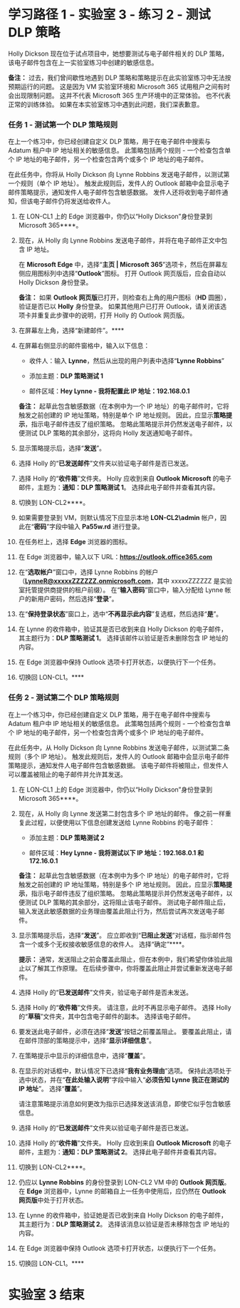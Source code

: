 # 学习路径 1 - 实验室 3 - 练习 2 - 测试 DLP 策略

Holly Dickson 现在位于试点项目中，她想要测试与电子邮件相关的 DLP 策略，该电子邮件包含在上一实验室练习中创建的敏感信息。 

**备注：** 过去，我们曾间歇性地遇到 DLP 策略和策略提示在此实验室练习中无法按预期运行的问题。 这是因为 VM 实验室环境和 Microsoft 365 试用租户之间有时会出现限制问题。 这并不代表 Microsoft 365 生产环境中的正常体验。 也不代表正常的训练体验。 如果在本实验室练习中遇到此问题，我们深表歉意。

### 任务 1 - 测试第一个 DLP 策略规则

在上一个练习中，你已经创建自定义 DLP 策略，用于在电子邮件中搜索与 Adatum 租户中 IP 地址相关的敏感信息。 此策略包括两个规则 - 一个检查包含单个 IP 地址的电子邮件，另一个检查包含两个或多个 IP 地址的电子邮件。 

在此任务中，你将从 Holly Dickson 向 Lynne Robbins 发送电子邮件，以测试第一个规则（单个 IP 地址）。 触发此规则后，发件人的 Outlook 邮箱中会显示电子邮件策略提示，通知发件人电子邮件包含敏感数据。 发件人还将收到电子邮件通知，但该电子邮件仍将发送给收件人。

1. 在 LON-CL1 上的 Edge 浏览器中，你仍以“Holly Dickson”身份登录到 Microsoft 365****。 

2. 现在，从 Holly 向 Lynne Robbins 发送电子邮件，并将在电子邮件正文中包含 IP 地址。 <br/>

    在 **Microsoft Edge** 中，选择“**主页 | Microsoft 365**”选项卡，然后在屏幕左侧应用图标列中选择“**Outlook**”图标。 打开 Outlook 网页版后，应会自动以 Holly Dickson 身份登录。  <br/>

    **备注：** 如果 **Outlook 网页版**已打开，则检查右上角的用户图标（**HD** 圆圈），验证是否已以 **Holly** 身份登录。 如果其他用户已打开 Outlook，请关闭该选项卡并重复此步骤中的说明，打开 Holly 的 Outlook 网页版。

3. 在屏幕左上角，选择“新建邮件”。**** 

4. 在屏幕右侧显示的邮件窗格中，输入以下信息：

    - 收件人：输入 **Lynne**，然后从出现的用户列表中选择“**Lynne Robbins**”

    - 添加主题：**DLP 策略测试 1**

    - 邮件区域：**Hey Lynne - 我将配置此 IP 地址：192.168.0.1**

    **备注：** 起草此包含敏感数据（在本例中为一个 IP 地址）的电子邮件时，它将触发之前创建的 IP 地址策略，特别是单个 IP 地址规则。 因此，应显示**策略提示**，指示电子邮件违反了组织策略。 忽略此策略提示并仍然发送电子邮件，以便测试 DLP 策略的其余部分，这将向 Holly 发送通知电子邮件。

5. 显示策略提示后，选择“**发送**”。

6. 选择 Holly 的“**已发送邮件**”文件夹以验证电子邮件是否已发送。

7. 选择 Holly 的“**收件箱**”文件夹。 Holly 应收到来自 **Outlook Microsoft** 的电子邮件，主题为：**通知：DLP 策略测试 1**。 选择此电子邮件并查看其内容。 

8. 切换到 LON-CL2****。 

9. 如果需要登录到 VM，则默认情况下应显示本地 **LON-CL2\admin** 帐户，因此在“**密码**”字段中输入 **Pa55w.rd** 进行登录。 

10. 在任务栏上，选择 **Edge** 浏览器的图标。

11. 在 Edge 浏览器中，输入以下 URL：**https://outlook.office365.com**

12. 在“**选取帐户**”窗口中，选择 Lynne Robbins 的帐户（**LynneR@xxxxxZZZZZZ.onmicrosoft.com**，其中 xxxxxZZZZZZ 是实验室托管提供商提供的租户前缀）。 在“**输入密码**”窗口中，输入分配给 Lynne 帐户的新用户密码，然后选择“**登录**”。 

13. 在“**保持登录状态**”窗口上，选中“**不再显示此内容**”复选框，然后选择“**是**”。

14. 在 Lynne 的收件箱中，验证其是否已收到来自 Holly Dickson 的电子邮件，其主题行为：**DLP 策略测试 1**。 选择该邮件以验证是否未删除包含 IP 地址的内容。 

15. 在 Edge 浏览器中保持 Outlook 选项卡打开状态，以便执行下一个任务。

16. 切换回 LON-CL1。****

    
### 任务 2 - 测试第二个 DLP 策略规则

在上一个练习中，你已经创建自定义 DLP 策略，用于在电子邮件中搜索与 Adatum 租户中 IP 地址相关的敏感信息。 此策略包括两个规则 - 一个检查包含单个 IP 地址的电子邮件，另一个检查包含两个或多个 IP 地址的电子邮件。 
    
在此任务中，从 Holly Dickson 向 Lynne Robbins 发送电子邮件，以测试第二条规则（多个 IP 地址）。 触发此规则后，发件人的 Outlook 邮箱中会显示电子邮件策略提示，通知发件人电子邮件包含敏感数据。 该电子邮件将被阻止，但发件人可以覆盖被阻止的电子邮件并允许其发送。  

1. 在 LON-CL1 上的 Edge 浏览器中，你仍以“Holly Dickson”身份登录到 Microsoft 365****。 
    
2. 现在，从 Holly 向 Lynne 发送第二封包含多个 IP 地址的邮件。 像之前一样重复此过程，以便使用以下信息创建发送给 Lynne Robbins 的电子邮件： 

    - 添加主题：**DLP 策略测试 2**

    - 邮件区域：**Hey Lynne - 我将测试以下 IP 地址：192.168.0.1 和 172.16.0.1**

    **备注：** 起草此包含敏感数据（在本例中为多个 IP 地址）的电子邮件时，它将触发之前创建的 IP 地址策略，特别是多个 IP 地址规则。 因此，应显示**策略提示**，指示电子邮件违反了组织策略。 忽略此策略提示并仍然发送电子邮件，以便测试 DLP 策略的其余部分，这将阻止该电子邮件。 测试电子邮件阻止后，输入发送此敏感数据的业务理由覆盖此阻止行为，然后尝试再次发送电子邮件。

3. 显示策略提示后，选择“**发送**”。 应立即收到“**已阻止发送**”对话框，指示邮件包含一个或多个无权接收敏感信息的收件人。 选择“确定”****。 <br/>

    **提示：** 通常，发送阻止之前会覆盖此阻止，但在本例中，我们希望你体验此阻止以了解其工作原理。 在后续步骤中，你将覆盖此阻止并尝试重新发送电子邮件。

4. 选择 Holly 的“**已发送邮件**”文件夹，验证电子邮件是否未发送。

5. 选择 Holly 的“**收件箱**”文件夹。 请注意，此时不再显示电子邮件。 选择 Holly 的“**草稿**”文件夹，其中包含电子邮件的副本。 选择该电子邮件。

6. 要发送此电子邮件，必须在选择“**发送**”按钮之前覆盖阻止。 要覆盖此阻止，请在邮件顶部的策略提示中，选择“**显示详细信息**”。

7. 在策略提示中显示的详细信息中，选择“**覆盖**”。

8. 在显示的对话框中，默认情况下已选择“**我有业务理由**”选项。 保持此选项处于选中状态，并在“**在此处输入说明**”字段中输入“**必须告知 Lynne 我正在测试的 IP 地址**”。 选择“**覆盖**”。 <br/>

    请注意策略提示消息如何更改为指示已选择发送该消息，即使它似乎包含敏感信息。

9. 选择 Holly 的“**已发送邮件**”文件夹以验证电子邮件是否已发送。

10. 选择 Holly 的“**收件箱**”文件夹。 Holly 应收到来自 **Outlook Microsoft** 的电子邮件，主题为：**通知：DLP 策略测试 2**。 选择此电子邮件并查看其内容。
    
11. 切换到 LON-CL2****。 

12. 仍应以 **Lynne Robbins** 的身份登录到 LON-CL2 VM 中的 **Outlook 网页版**。 在 **Edge** 浏览器中，Lynne 的邮箱自上一任务中使用后，应仍然在 **Outlook 网页版**中处于打开状态。

13. 在 Lynne 的收件箱中，验证她是否已收到来自 Holly Dickson 的电子邮件，其主题行为：**DLP 策略测试 2**。 选择该消息以验证是否未移除包含 IP 地址的内容。 

14. 在 Edge 浏览器中保持 Outlook 选项卡打开状态，以便执行下一个任务。

15. 切换回 LON-CL1。****

    
# 实验室 3 结束
